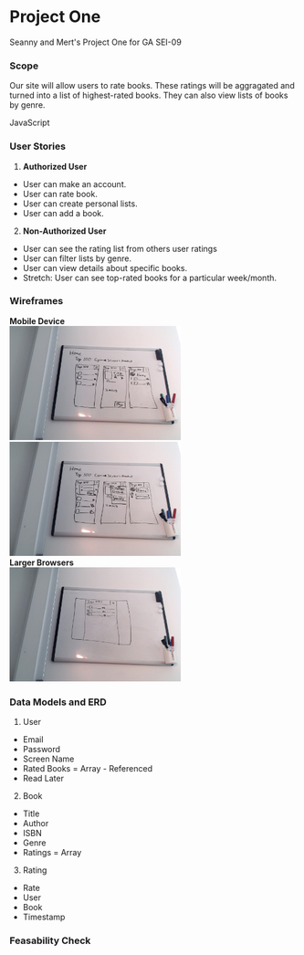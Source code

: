 # Project One
Seanny and Mert's Project One for GA SEI-09

### Scope
Our site will allow users to rate books. These ratings will be aggragated and turned into a list of highest-rated books. They can also view lists of books by genre.

JavaScript


### User Stories

1. **Authorized User**
  * User can make an account.
  * User can rate book.
  * User can create personal lists.
  * User can add a book.

2. **Non-Authorized User**
  * User can see the rating list from others user ratings
  * User can filter lists by genre.
  * User can view details about specific books.
  * Stretch: User can see top-rated books for a particular week/month.

### Wireframes
**Mobile Device**<br/>
<img src="docs/images/Wireframes1.jpg" alt="Kitten" height="200" /><br/>
<img src="docs/images/Wireframes2.jpg" alt="Kitten" height="200" /><br/>
**Larger Browsers**<br/>
<img src="docs/images/Wireframes3.jpg" alt="Kitten" height="200" /><br/>
### Data Models and ERD
1. User
  * Email
  * Password
  * Screen Name
  * Rated Books = Array - Referenced
  * Read Later
2. Book
  * Title
  * Author
  * ISBN
  * Genre
  * Ratings = Array
 3. Rating
  * Rate
  * User
  * Book
  * Timestamp
### Feasability Check
